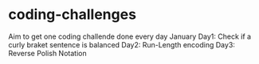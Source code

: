 # coding-challenges
Aim to get one coding challende done every day
January
Day1: Check if a curly braket sentence is balanced
Day2: Run-Length encoding
Day3: Reverse Polish Notation

